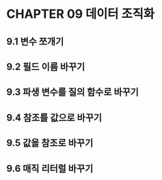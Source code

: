 # CHAPTER 09 데이터 조직화
## 9.1 변수 쪼개기
## 9.2 필드 이름 바꾸기
## 9.3 파생 변수를 질의 함수로 바꾸기
## 9.4 참조를 값으로 바꾸기
## 9.5 값을 참조로 바꾸기
## 9.6 매직 리터럴 바꾸기
